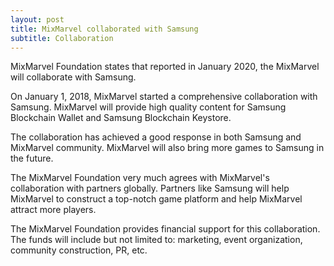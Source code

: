```yaml
---
layout: post
title: MixMarvel collaborated with Samsung
subtitle: Collaboration
---
```


MixMarvel Foundation states that reported in January 2020, the MixMarvel will collaborate with Samsung.

On  January 1, 2018, MixMarvel started a comprehensive collaboration with Samsung. MixMarvel will provide high quality content for Samsung Blockchain Wallet and Samsung Blockchain Keystore.

The collaboration has achieved a good response in both Samsung and MixMarvel community. MixMarvel will also bring more games to Samsung in the future.

The MixMarvel Foundation very much agrees with MixMarvel's collaboration with partners globally. Partners like Samsung will help MixMarvel to construct a top-notch game platform and help MixMarvel attract more players. 

The MixMarvel Foundation provides financial support for this collaboration. The funds will include but not limited to: marketing, event organization, community construction, PR, etc. 

